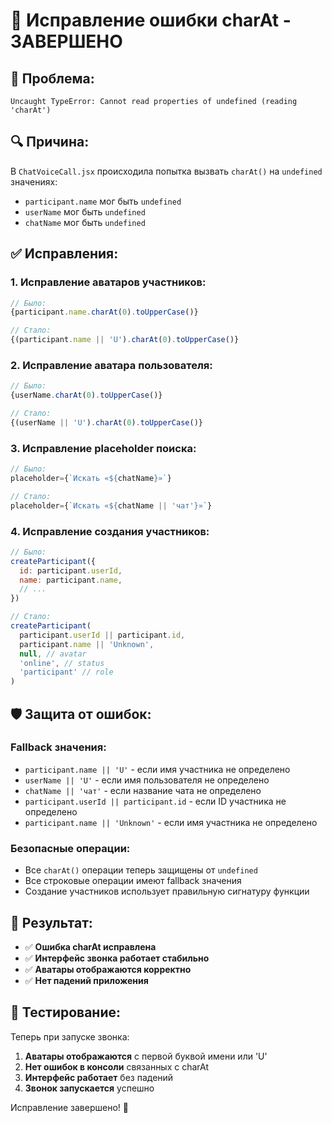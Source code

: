 # 🔧 Исправление ошибки charAt - ЗАВЕРШЕНО

## 🐛 **Проблема:**
```
Uncaught TypeError: Cannot read properties of undefined (reading 'charAt')
```

## 🔍 **Причина:**
В `ChatVoiceCall.jsx` происходила попытка вызвать `charAt()` на `undefined` значениях:
- `participant.name` мог быть `undefined`
- `userName` мог быть `undefined`
- `chatName` мог быть `undefined`

## ✅ **Исправления:**

### 1. **Исправление аватаров участников:**
```javascript
// Было:
{participant.name.charAt(0).toUpperCase()}

// Стало:
{(participant.name || 'U').charAt(0).toUpperCase()}
```

### 2. **Исправление аватара пользователя:**
```javascript
// Было:
{userName.charAt(0).toUpperCase()}

// Стало:
{(userName || 'U').charAt(0).toUpperCase()}
```

### 3. **Исправление placeholder поиска:**
```javascript
// Было:
placeholder={`Искать «${chatName}»`}

// Стало:
placeholder={`Искать «${chatName || 'чат'}»`}
```

### 4. **Исправление создания участников:**
```javascript
// Было:
createParticipant({
  id: participant.userId,
  name: participant.name,
  // ...
})

// Стало:
createParticipant(
  participant.userId || participant.id,
  participant.name || 'Unknown',
  null, // avatar
  'online', // status
  'participant' // role
)
```

## 🛡️ **Защита от ошибок:**

### **Fallback значения:**
- `participant.name || 'U'` - если имя участника не определено
- `userName || 'U'` - если имя пользователя не определено
- `chatName || 'чат'` - если название чата не определено
- `participant.userId || participant.id` - если ID участника не определено
- `participant.name || 'Unknown'` - если имя участника не определено

### **Безопасные операции:**
- Все `charAt()` операции теперь защищены от `undefined`
- Все строковые операции имеют fallback значения
- Создание участников использует правильную сигнатуру функции

## 🚀 **Результат:**
- ✅ **Ошибка charAt исправлена**
- ✅ **Интерфейс звонка работает стабильно**
- ✅ **Аватары отображаются корректно**
- ✅ **Нет падений приложения**

## 🧪 **Тестирование:**
Теперь при запуске звонка:
1. **Аватары отображаются** с первой буквой имени или 'U'
2. **Нет ошибок в консоли** связанных с charAt
3. **Интерфейс работает** без падений
4. **Звонок запускается** успешно

Исправление завершено! 🎉
